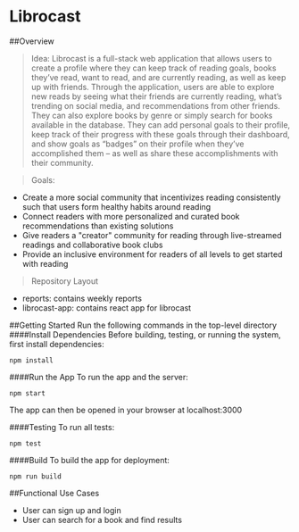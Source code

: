 # Librocast

##Overview
> Idea: 
Librocast is a full-stack web application that allows users to create a profile where they can keep track of reading goals, books they’ve read, want to read, and are currently reading, as well as keep up with friends. Through the application, users are able to explore new reads by seeing what their friends are currently reading, what’s trending on social media, and recommendations from other friends. They can also explore books by genre or simply search for books available in the database. They can add personal goals to their profile, keep track of their progress with these goals through their dashboard, and show goals as “badges” on their profile when they’ve accomplished them – as well as share these accomplishments with their community.


> Goals:
- Create a more social community that incentivizes reading consistently such that users form healthy habits around reading
- Connect readers with more personalized and curated book recommendations than existing solutions
- Give readers a "creator" community for reading through live-streamed readings and collaborative book clubs
- Provide an inclusive environment for readers of all levels to get started with reading

> Repository Layout
- reports: contains weekly reports
- librocast-app: contains react app for librocast

##Getting Started
Run the following commands in the top-level directory
####Install Dependencies
Before building, testing, or running the system, first install dependencies:
```
npm install
```

####Run the App
To run the app and the server:
```
npm start
```
The app can then be opened in your browser at localhost:3000

####Testing
To run all tests:
```
npm test
```
####Build
To build the app for deployment:
```
npm run build
```

##Functional Use Cases
* User can sign up and login
* User can search for a book and find results

